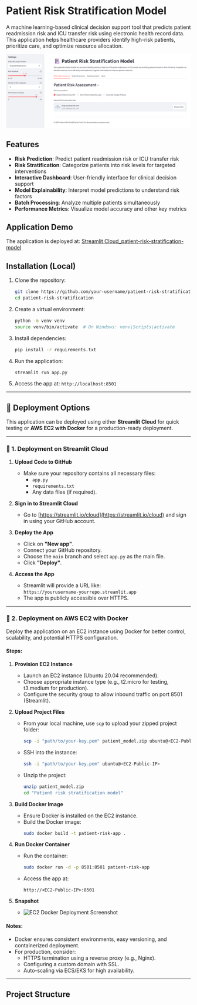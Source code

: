 # Patient Risk Stratification Model

A machine learning-based clinical decision support tool that predicts patient readmission risk and ICU transfer risk using electronic health record data. This application helps healthcare providers identify high-risk patients, prioritize care, and optimize resource allocation.

![Application Screenshot](streamlitapp.png)

## Features

- **Risk Prediction**: Predict patient readmission risk or ICU transfer risk
- **Risk Stratification**: Categorize patients into risk levels for targeted interventions
- **Interactive Dashboard**: User-friendly interface for clinical decision support
- **Model Explainability**: Interpret model predictions to understand risk factors
- **Batch Processing**: Analyze multiple patients simultaneously
- **Performance Metrics**: Visualize model accuracy and other key metrics

## Application Demo

The application is deployed at: [Streamlit Cloud_patient-risk-stratification-model](https://patient-risk-stratification-model.streamlit.app/)

## Installation (Local)

1. Clone the repository:
    ```bash
    git clone https://github.com/your-username/patient-risk-stratification.git
    cd patient-risk-stratification
    ```

2. Create a virtual environment:
    ```bash
    python -m venv venv
    source venv/bin/activate  # On Windows: venv\Scripts\activate
    ```

3. Install dependencies:
    ```bash
    pip install -r requirements.txt
    ```

4. Run the application:
    ```bash
    streamlit run app.py
    ```

5. Access the app at: `http://localhost:8501`

---

## 🚀 Deployment Options

This application can be deployed using either **Streamlit Cloud** for quick testing or **AWS EC2 with Docker** for a production-ready deployment.

---

### 📌 1. Deployment on Streamlit Cloud

1. **Upload Code to GitHub**
    - Make sure your repository contains all necessary files:
      - `app.py`
      - `requirements.txt`
      - Any data files (if required).

2. **Sign in to Streamlit Cloud**
    - Go to [https://streamlit.io/cloud](https://streamlit.io/cloud) and sign in using your GitHub account.

3. **Deploy the App**
    - Click on **"New app"**.
    - Connect your GitHub repository.
    - Choose the `main` branch and select `app.py` as the main file.
    - Click **"Deploy"**.

4. **Access the App**
    - Streamlit will provide a URL like:  
      `https://yourusername-yourrepo.streamlit.app`
    - The app is publicly accessible over HTTPS.

---

### 📌 2. Deployment on AWS EC2 with Docker

Deploy the application on an EC2 instance using Docker for better control, scalability, and potential HTTPS configuration.

#### Steps:

1. **Provision EC2 Instance**
    - Launch an EC2 instance (Ubuntu 20.04 recommended).
    - Choose appropriate instance type (e.g., t2.micro for testing, t3.medium for production).
    - Configure the security group to allow inbound traffic on port 8501 (Streamlit).

2. **Upload Project Files**
    - From your local machine, use `scp` to upload your zipped project folder:
      ```bash
      scp -i "path/to/your-key.pem" patient_model.zip ubuntu@<EC2-Public-IP>:/home/ubuntu/
      ```
    - SSH into the instance:
      ```bash
      ssh -i "path/to/your-key.pem" ubuntu@<EC2-Public-IP>
      ```
    - Unzip the project:
      ```bash
      unzip patient_model.zip
      cd "Patient risk stratification model"
      ```

3. **Build Docker Image**
    - Ensure Docker is installed on the EC2 instance.
    - Build the Docker image:
      ```bash
      sudo docker build -t patient-risk-app .
      ```

4. **Run Docker Container**
    - Run the container:
      ```bash
      sudo docker run -d -p 8501:8501 patient-risk-app
      ```
    - Access the app at:
      ```
      http://<EC2-Public-IP>:8501
      ```

5. **Snapshot**
    - ![EC2 Docker Deployment Screenshot](ec2_docker_deployment.png)

#### Notes:
- Docker ensures consistent environments, easy versioning, and containerized deployment.
- For production, consider:
  - HTTPS termination using a reverse proxy (e.g., Nginx).
  - Configuring a custom domain with SSL.
  - Auto-scaling via ECS/EKS for high availability.

---

## Project Structure

